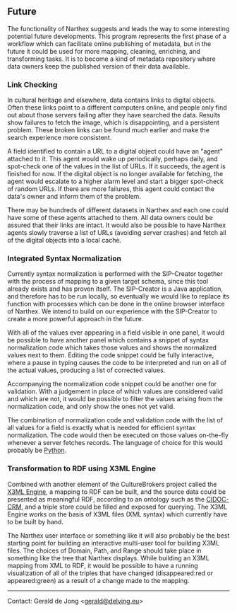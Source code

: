 ## Future

The functionality of Narthex suggests and leads the way to some interesting potential future developments.  This program represents the first phase of a workflow which can facilitate online publishing of metadata, but in the future it could be used for more mapping, cleaning, enriching, and transforming tasks.  It is to become a kind of metadata repository where data owners keep the published version of their data available.

### Link Checking

In cultural heritage and elsewhere, data contains links to digital objects. Often these links point to a different computers online, and people only find out about those servers failing after they have searched the data.  Results show failures to fetch the image, which is disappointing, and a persistent problem.  These broken links can be found much earlier and make the search experience more consistent.

A field identified to contain a URL to a digital object could have an "agent" attached to it.  This agent would wake up periodically, perhaps daily, and spot-check one of the values in the list of URLs.  If it succeeds, the agent is finished for now.  If the digital object is no longer available for fetching, the agent would escalate to a higher alarm level and start a bigger spot-check of random URLs.  If there are more failures, this agent could contact the data's owner and inform them of the problem.

There may be hundreds of different datasets in Narthex and each one could have some of these agents attached to them.  All data owners could be assured that their links are intact.  It would also be possible to have Narthex agents slowly traverse a list of URLs (avoiding server crashes) and fetch all of the digital objects into a local cache.

### Integrated Syntax Normalization

Currently syntax normalization is performed with the SIP-Creator together with the process of mapping to a given target schema, since this tool already exists and has proven itself.  The SIP-Creator is a Java application, and therefore has to be run locally, so eventually we would like to replace its function with processes which can be done in the online browser interface of Narthex.  We intend to build on our experience with the SIP-Creator to create a more powerful approach in the future.

With all of the values ever appearing in a field visible in one panel, it would be possible to have another panel which contains a snippet of syntax normalization code which takes those values and shows the normalized values next to them.  Editing the code snippet could be fully interactive, where a pause in typing causes the code to be interpreted and run on all of the actual values, producing a list of corrected values.

Accompanying the normalization code snippet could be another one for validation.  With a judgement in place of which values are considered valid and which are not, it would be possible to filter the values arising from the normalization code, and only show the ones not yet valid.

The combination of normalization code and validation code with the list of all values for a field is exactly what is needed for efficient syntax normalization. The code would then be executed on those values on-the-fly whenever a server fetches records.  The language of choice for this would probably be [Python](https://www.python.org/).

### Transformation to RDF using X3ML Engine

Combined with another element of the CultureBrokers project called the [X3ML Engine](https://github.com/delving/x3ml), a mapping to RDF can be built, and the source data could be presented as meaningful RDF, according to an ontology such as the [CIDOC-CRM](http://www.cidoc-crm.org/), and a triple store could be filled and exposed for querying.  The X3ML Engine works on the basis of X3ML files (XML syntax) which currently have to be built by hand.

The Narthex user interface or something like it will also probably be the best starting point for building an interactive multi-user tool for building X3ML files.  The choices of Domain, Path, and Range should take place in something like the tree that Narthex displays.  While building an X3ML mapping from XML to RDF, it would be possible to have a running visualization of all of the triples that have changed (disappeared:red or appeared:green) as a result of a change made to the mapping.

---

Contact: Gerald de Jong &lt;gerald@delving.eu&gt;